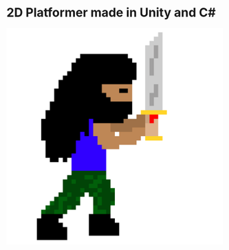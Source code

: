 # 2D Platformer made in Unity and C#

![Image of Player](https://github.com/MihirSharma/Platformer/blob/master/Player_2_melee_1.png?raw=true)

